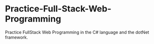 # Practice-Full-Stack-Web-Programming
Practice FullStack Web Programming in the C# language and the dotNet framework.
